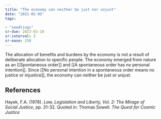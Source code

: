 ```yaml
---
title: "The economy can neither be just nor unjust"
date: "2021-01-05"
tags:

- "seedlings"
sr-due: 2023-02-10
sr-interval: 3
sr-ease: 250
---
```


The allocation of benefits and burdens by the economy is not a result of deliberate allocation to specific people. The economy emerged from nature as an [[Spontaneous order]] and [[A spontaneous order has no personal intention]]. Since [[No personal intention in a spontaneous order means no justice or injustice]], the economy can neither be just or unjust.

## References

Hayek, F.A. (1978). *Law, Legislation and Liberty, Vol. 2: The Mirage of Social Justice*, pp. 31-32. Quoted in: Thomas Sowell. *The Quest for Cosmic Justice*


